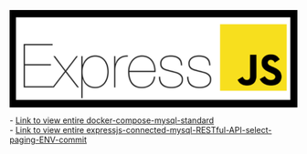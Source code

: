 <p align="center">
    <img src="./expressJS_logo.png" alt="expressJS_logo" style="display: block; margin: 0 auto;">
</p>

<div align="left">
   - <a href="./001-docker-compose-mysql-standard">Link to view entire docker-compose-mysql-standard</a>
</div>

<div align="left">
   - <a href="./expressjs-connected-mysql-RESTful-API-select-paging-ENV-commit">Link to view entire expressjs-connected-mysql-RESTful-API-select-paging-ENV-commit</a>
</div>